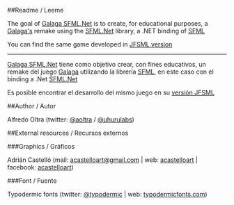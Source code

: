 ##Readme / Leeme

The goal of [Galaga SFML.Net](https://github.com/aoltra/Galaga-SFML.Net) is to create, for educational purposes, a [Galaga's](https://es.wikipedia.org/wiki/Galaga) remake using the [SFML.Net](http://www.sfml-dev.org/download/sfml.net/) library, a .NET binding of [SFML](http://www.sfml-dev.org/)

You can find the same game developed in [JFSML version](https://github.com/aoltra/Galaga-JSFML)

----------

[Galaga SFML.Net](https://github.com/aoltra/Galaga-SFML.Net) tiene como objetivo crear, con fines educativos, un remake del juego [Galaga](https://es.wikipedia.org/wiki/Galaga) utilizando la librería [SFML](http://www.sfml-dev.org/), en este caso con el binding a .Net [SFML.Net](http://www.sfml-dev.org/download/sfml.net/)

Es posible encontrar el desarrollo del mismo juego en su [versión JFSML](https://github.com/aoltra/Galaga-JSFML)


##Author / Autor

Alfredo Oltra (twitter: [@aoltra](https://twitter.com/aoltra) / [@uhurulabs](https://twitter.com/uhurulabs))

##External resources / Recursos externos

###Graphics / Gráficos 

Adrián Castelló (mail: acastelloart@gmail.com | web: [acastelloart](http://acastelloart.blogspot.com.es) | facebook: [acastelloart](https://facebook.com/acastelloart)) 

###Font / Fuente 

Typodermic fonts (twitter: [@typodermic](https://twitter.com/typodermic) | web: [typodermicfonts.com](http://typodermicfonts.com))